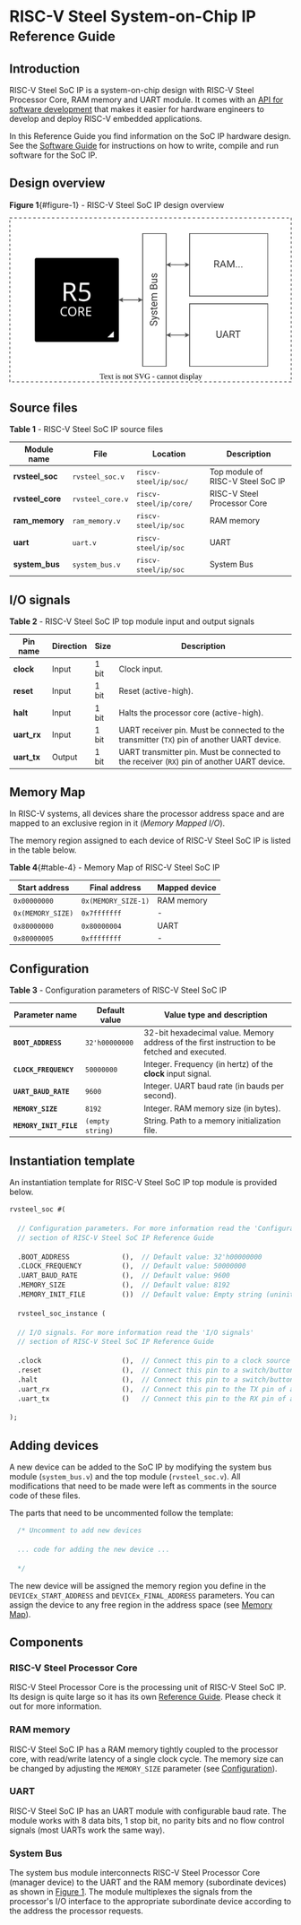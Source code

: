 # RISC-V Steel System-on-Chip IP </br><small>Reference Guide</small>

## Introduction

RISC-V Steel SoC IP is a system-on-chip design with RISC-V Steel Processor Core, RAM memory and UART module. It comes with an [API for software development](software-guide.md#soc-ip-api-reference) that makes it easier for hardware engineers to develop and deploy RISC-V embedded applications.

In this Reference Guide you find information on the SoC IP hardware design. See the [Software Guide](software-guide.md) for instructions on how to write, compile and run software for the SoC IP.

## Design overview

**Figure 1**{#figure-1} - RISC-V Steel SoC IP design overview

![Image title](images/rvsteel-soc.svg)

## Source files

**Table 1** - RISC-V Steel SoC IP source files

| Module name      | File                 | Location                |  Description                    |
| ---------------- | -------------------- | ----------------------- |------------------------------ |
| **rvsteel_soc**  | `rvsteel_soc.v`      | `riscv-steel/ip/soc/` | Top module of RISC-V Steel SoC IP |
| **rvsteel_core** | `rvsteel_core.v`     | `riscv-steel/ip/core/` | RISC-V Steel Processor Core              |
| **ram_memory**   | `ram_memory.v`       | `riscv-steel/ip/soc` | RAM memory                     |
| **uart**         | `uart.v`             | `riscv-steel/ip/soc` | UART                           |
| **system_bus**   | `system_bus.v`       | `riscv-steel/ip/soc` | System Bus                     |

## I/O signals

**Table 2** - RISC-V Steel SoC IP top module input and output signals

| Pin name       | Direction | Size  | Description          |
| -------------- | --------- | ----- | -------------------- |
| **clock**      | Input     | 1 bit | Clock input.         |
| **reset**      | Input     | 1 bit | Reset (active-high). |
| **halt**       | Input     | 1 bit | Halts the processor core (active-high). |
| **uart_rx**    | Input     | 1 bit | UART receiver pin. Must be connected to the transmitter (`TX`) pin of another UART device. |
| **uart_tx**    | Output    | 1 bit | UART transmitter pin. Must be connected to the receiver (`RX`) pin of another UART device. |

## Memory Map

In RISC-V systems, all devices share the processor address space and are mapped to an exclusive region in it (*Memory Mapped I/O*). 

The memory region assigned to each device of RISC-V Steel SoC IP is listed in the table below.

**Table 4**{#table-4} - Memory Map of RISC-V Steel SoC IP

| Start address     | Final address       | Mapped device              |
| ----------------- | ------------------- | -------------------------- |
| `0x00000000`      | `0x(MEMORY_SIZE-1)` | RAM memory                 |
| `0x(MEMORY_SIZE)` | `0x7fffffff`        | -                          |
| `0x80000000`      | `0x80000004`        | UART                       |
| `0x80000005`      | `0xffffffff`        | -                          |

## Configuration

**Table 3** - Configuration parameters of RISC-V Steel SoC IP

| Parameter name         | Default value    | Value type and description                                                                    |
| ---------------------- | ---------------- | --------------------------------------------------------------------------------------------- |
| **`BOOT_ADDRESS`**     | `32'h00000000`   | 32-bit hexadecimal value. Memory address of the first instruction to be fetched and executed. |
| **`CLOCK_FREQUENCY`**  | `50000000`       | Integer. Frequency (in hertz) of the **clock** input signal.                                  |
| **`UART_BAUD_RATE`**   | `9600`           | Integer. UART baud rate (in bauds per second).                                                |
| **`MEMORY_SIZE`**      | `8192`           | Integer. RAM memory size (in bytes).                                             |
| **`MEMORY_INIT_FILE`** | `(empty string)` | String. Path to a memory initialization file.                                                 |

## Instantiation template

An instantiation template for RISC-V Steel SoC IP top module is provided below.

``` systemverilog
rvsteel_soc #(

  // Configuration parameters. For more information read the 'Configuration'
  // section of RISC-V Steel SoC IP Reference Guide

  .BOOT_ADDRESS             (),  // Default value: 32'h00000000
  .CLOCK_FREQUENCY          (),  // Default value: 50000000
  .UART_BAUD_RATE           (),  // Default value: 9600
  .MEMORY_SIZE              (),  // Default value: 8192
  .MEMORY_INIT_FILE         ())  // Default value: Empty string (uninitialized)

  rvsteel_soc_instance (

  // I/O signals. For more information read the 'I/O signals'
  // section of RISC-V Steel SoC IP Reference Guide

  .clock                    (),  // Connect this pin to a clock source
  .reset                    (),  // Connect this pin to a switch/button or hardwire it to 1'b0.
  .halt                     (),  // Connect this pin to a switch/button or hardwire it to 1'b0.
  .uart_rx                  (),  // Connect this pin to the TX pin of another UART device
  .uart_tx                  ()   // Connect this pin to the RX pin of another UART device

);
```

## Adding devices

A new device can be added to the SoC IP by modifying the system bus module (`system_bus.v`) and the top module (`rvsteel_soc.v`). All modifications that need to be made were left as comments in the source code of these files.

The parts that need to be uncommented follow the template:

``` systemverilog
  /* Uncomment to add new devices

  ... code for adding the new device ...

  */
```

The new device will be assigned the memory region you define in the `DEVICEx_START_ADDRESS` and `DEVICEx_FINAL_ADDRESS` parameters. You can assign the device to any free region in the address space (see [Memory Map](#memory-map)).

## Components

### RISC-V Steel Processor Core

RISC-V Steel Processor Core is the processing unit of RISC-V Steel SoC IP. Its design is quite large so it has its own [Reference Guide](core.md). Please check it out for more information.

### RAM memory

RISC-V Steel SoC IP has a RAM memory tightly coupled to the processor core, with read/write latency of a single clock cycle. The memory size can be changed by adjusting the `MEMORY_SIZE` parameter (see [Configuration](#configuration)). 

### UART

RISC-V Steel SoC IP has an UART module with configurable baud rate. The module works with 8 data bits, 1 stop bit, no parity bits and no flow control signals (most UARTs work the same way).

### System Bus

The system bus module interconnects RISC-V Steel Processor Core (manager device) to the UART and the RAM memory (subordinate devices) as shown in [Figure 1](#figure-1). The module multiplexes the signals from the processor's I/O interface to the appropriate subordinate device according to the address the processor requests.

</br>
</br>